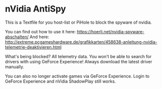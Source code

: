 # nVidia AntiSpy

This is a Textfile for you host-list or PiHole to block the spyware of nvidia.

You can find out how to use it here: https://hoerli.net/nvidia-spyware-abschalten/
And here: http://extreme.pcgameshardware.de/grafikkarten/458638-anleitung-nvidia-telemetrie-deaktivieren.html

What's being blocked?
All telemetry data.
You won't be able to search for drivers with using GeForce Experience!
Always download the latest driver manually.

You can also no longer activate games via GeForce Experience.
Login to GeForce Experience and nVidia ShadowPlay still works.

